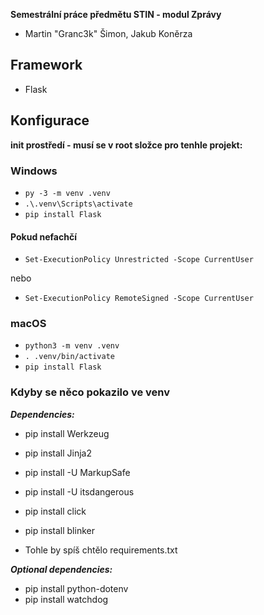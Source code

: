 **Semestrální práce předmětu STIN - modul Zprávy**

- Martin "Granc3k" Šimon, Jakub Koněrza

## Framework

- Flask

## Konfigurace

**init prostředí - musí se v root složce pro tenhle projekt:**

### Windows
- `py -3 -m venv .venv`
- `.\.venv\Scripts\activate`
- `pip install Flask`

#### Pokud nefachčí
- `Set-ExecutionPolicy Unrestricted -Scope CurrentUser`

nebo

- `Set-ExecutionPolicy RemoteSigned -Scope CurrentUser`


### macOS
- `python3 -m venv .venv`
- `. .venv/bin/activate`
- `pip install Flask`



### Kdyby se něco pokazilo ve venv

***Dependencies:***
- pip install Werkzeug
- pip install Jinja2
- pip install -U MarkupSafe
- pip install -U itsdangerous
- pip install click
- pip install blinker


- Tohle by spíš chtělo requirements.txt

***Optional dependencies:***
- pip install python-dotenv
- pip install watchdog
